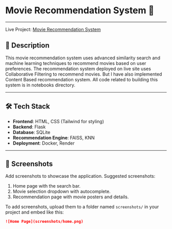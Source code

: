 # Movie Recommendation System 🎥

---
Live Project: [Movie Recommendation System](https://recommend-me.onrender.com)

## 🌟 Description

This movie recommendation system uses advanced similarity search and machine learning techniques to recommend movies based on user preferences. The recommendation system deployed on live site uses Collaborative Filtering to recommend movies. But I have also implemented Content Based recommendation system. All code related to building this system is in notebooks directory.

---

## 🛠️ Tech Stack

- **Frontend**: HTML, CSS (Tailwind for styling)
- **Backend**: Flask
- **Database**: SQLite
- **Recommendation Engine**: FAISS, KNN
- **Deployment**: Docker, Render

---

## 📸 Screenshots

Add screenshots to showcase the application. Suggested screenshots:

1. Home page with the search bar.
2. Movie selection dropdown with autocomplete.
3. Recommendation page with movie posters and details.

To add screenshots, upload them to a folder named `screenshots/` in your project and embed like this:

```markdown
![Home Page](screenshots/home.png)  

